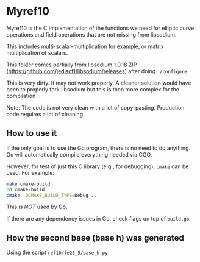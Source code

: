 # Myref10

Myref10 is the C implementation of the functions we need for elliptic curve operations and field operations 
that are not missing from libsodium.

This includes multi-scalar-multiplication for example, or matrix multiplication of scalars.

This folder comes partially from libsodium 1.0.18 ZIP (https://github.com/jedisct1/libsodium/releases)
after doing `./configure`

This is very dirty.
It may not work properly.
A cleaner solution would have been to properly fork libsodium but this is then more complex for the compilation

Note: The code is not very clean with a lot of copy-pasting. Production code requires a lot of cleaning.

## How to use it

If the only goal is to use the Go program, there is no need to do anything.
Go will automatically compile everything needed via CGO.

However, for test of just this C library (e.g., for debugging), `cmake` can be used.
For example:
```bash
make cmake-build
cd cmake-build
cmake -DCMAKE_BUILD_TYPE=Debug ..
```

This is *NOT* used by Go.

If there are any dependency issues in Go, check flags on top of `build.go`.

## How the second base (base h) was generated

Using the script `ref10/fe25_5/base_h.py`
